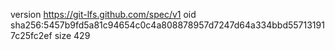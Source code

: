version https://git-lfs.github.com/spec/v1
oid sha256:5457b9fd5a81c94654c0c4a808878957d7247d64a334bbd557131917c25fc2ef
size 429
